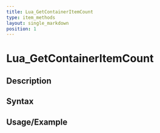```yaml
---
title: Lua_GetContainerItemCount
type: item_methods
layout: single_markdown
position: 1
---
```


# Lua_GetContainerItemCount

## Description

## Syntax

## Usage/Example


